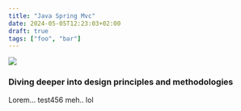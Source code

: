 ```yaml
---
title: "Java Spring Mvc"
date: 2024-05-05T12:23:03+02:00
draft: true
tags: ["foo", "bar"]
---
```

![](https://images.unsplash.com/photo-1516638022313-53fa45a84c7f?ixid=MXwxMjA3fDB8MHxwaG90by1wYWdlfHx8fGVufDB8fHw%3D&ixlib=rb-1.2.1&auto=format&fit=crop&w=1050&q=80)  
### Diving deeper into design principles and methodologies  
Lorem... test456
meh.. lol